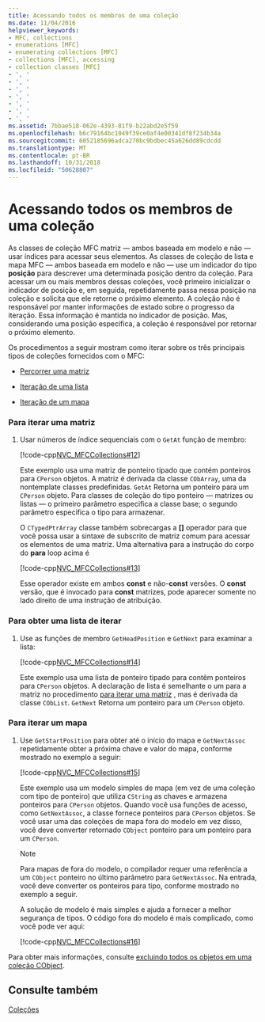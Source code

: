 ```yaml
---
title: Acessando todos os membros de uma coleção
ms.date: 11/04/2016
helpviewer_keywords:
- MFC, collections
- enumerations [MFC]
- enumerating collections [MFC]
- collections [MFC], accessing
- collection classes [MFC]
- ', '
- ', '
- ', '
- ', '
- ', '
- ', '
- ', '
ms.assetid: 7bbae518-062e-4393-81f9-b22abd2e5f59
ms.openlocfilehash: b6c79164bc1049f39ce0af4e00341df8f234b34a
ms.sourcegitcommit: 6052185696adca270bc9bdbec45a626dd89cdcdd
ms.translationtype: MT
ms.contentlocale: pt-BR
ms.lasthandoff: 10/31/2018
ms.locfileid: "50628807"
---
```

# <a name="accessing-all-members-of-a-collection"></a>Acessando todos os membros de uma coleção

As classes de coleção MFC matriz — ambos baseada em modelo e não — usar índices para acessar seus elementos. As classes de coleção de lista e mapa MFC — ambos baseada em modelo e não — use um indicador do tipo **posição** para descrever uma determinada posição dentro da coleção. Para acessar um ou mais membros dessas coleções, você primeiro inicializar o indicador de posição e, em seguida, repetidamente passa nessa posição na coleção e solicita que ele retorne o próximo elemento. A coleção não é responsável por manter informações de estado sobre o progresso da iteração. Essa informação é mantida no indicador de posição. Mas, considerando uma posição específica, a coleção é responsável por retornar o próximo elemento.

Os procedimentos a seguir mostram como iterar sobre os três principais tipos de coleções fornecidos com o MFC:

- [Percorrer uma matriz](#_core_to_iterate_an_array)

- [Iteração de uma lista](#_core_to_iterate_a_list)

- [Iteração de um mapa](#_core_to_iterate_a_map)

### <a name="_core_to_iterate_an_array"></a> Para iterar uma matriz

1. Usar números de índice sequenciais com o `GetAt` função de membro:

   [!code-cpp[NVC_MFCCollections#12](../mfc/codesnippet/cpp/accessing-all-members-of-a-collection_1.cpp)]

   Este exemplo usa uma matriz de ponteiro tipado que contém ponteiros para `CPerson` objetos. A matriz é derivada da classe `CObArray`, uma da nontemplate classes predefinidas. `GetAt` Retorna um ponteiro para um `CPerson` objeto. Para classes de coleção do tipo ponteiro — matrizes ou listas — o primeiro parâmetro especifica a classe base; o segundo parâmetro especifica o tipo para armazenar.

   O `CTypedPtrArray` classe também sobrecargas a **[]** operador para que você possa usar a sintaxe de subscrito de matriz comum para acessar os elementos de uma matriz. Uma alternativa para a instrução do corpo do **para** loop acima é

   [!code-cpp[NVC_MFCCollections#13](../mfc/codesnippet/cpp/accessing-all-members-of-a-collection_2.cpp)]

   Esse operador existe em ambos **const** e não-**const** versões. O **const** versão, que é invocado para **const** matrizes, pode aparecer somente no lado direito de uma instrução de atribuição.

### <a name="_core_to_iterate_a_list"></a> Para obter uma lista de iterar

1. Use as funções de membro `GetHeadPosition` e `GetNext` para examinar a lista:

   [!code-cpp[NVC_MFCCollections#14](../mfc/codesnippet/cpp/accessing-all-members-of-a-collection_3.cpp)]

   Este exemplo usa uma lista de ponteiro tipado para contêm ponteiros para `CPerson` objetos. A declaração de lista é semelhante o um para a matriz no procedimento [para iterar uma matriz](#_core_to_iterate_an_array) , mas é derivada da classe `CObList`. `GetNext` Retorna um ponteiro para um `CPerson` objeto.

### <a name="_core_to_iterate_a_map"></a> Para iterar um mapa

1. Use `GetStartPosition` para obter até o início do mapa e `GetNextAssoc` repetidamente obter a próxima chave e valor do mapa, conforme mostrado no exemplo a seguir:

   [!code-cpp[NVC_MFCCollections#15](../mfc/codesnippet/cpp/accessing-all-members-of-a-collection_4.cpp)]

   Este exemplo usa um modelo simples de mapa (em vez de uma coleção com tipo de ponteiro) que utiliza `CString` as chaves e armazena ponteiros para `CPerson` objetos. Quando você usa funções de acesso, como `GetNextAssoc`, a classe fornece ponteiros para `CPerson` objetos. Se você usar uma das coleções de mapa fora do modelo em vez disso, você deve converter retornado `CObject` ponteiro para um ponteiro para um `CPerson`.

    > [!NOTE]
    >  Para mapas de fora do modelo, o compilador requer uma referência a um `CObject` ponteiro no último parâmetro para `GetNextAssoc`. Na entrada, você deve converter os ponteiros para tipo, conforme mostrado no exemplo a seguir.

   A solução de modelo é mais simples e ajuda a fornecer a melhor segurança de tipos. O código fora do modelo é mais complicado, como você pode ver aqui:

   [!code-cpp[NVC_MFCCollections#16](../mfc/codesnippet/cpp/accessing-all-members-of-a-collection_5.cpp)]

Para obter mais informações, consulte [excluindo todos os objetos em uma coleção CObject](../mfc/deleting-all-objects-in-a-cobject-collection.md).

## <a name="see-also"></a>Consulte também

[Coleções](../mfc/collections.md)

